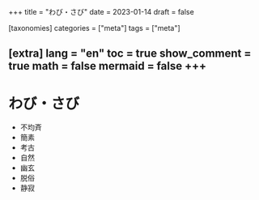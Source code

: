 +++
title = "わび・さび"
date = 2023-01-14
draft = false
 

[taxonomies]
categories = ["meta"]
tags = ["meta"]

[extra]
lang = "en"
toc = true
show_comment = true
math = false
mermaid = false
+++
---


# わび・さび

- 不均斉
- 簡素
- 考古 
- 自然 
- 幽玄 
- 脱俗
- 静寂 
<!-- more -->